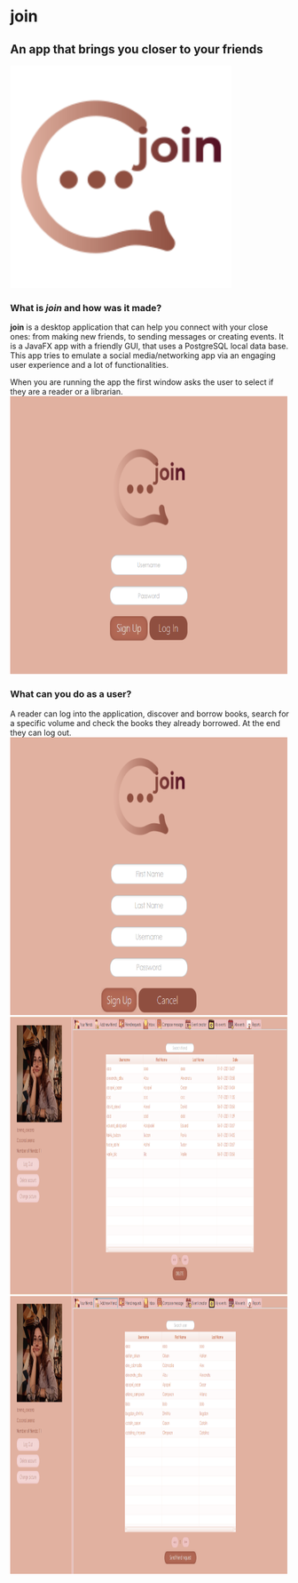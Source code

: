 
<h1>join</h1>
<h2>An app that brings you closer to your friends</h2>
<img src="images/logo.png" alt="App's loggo" width="400px" height="400px"/>
<h3>What is <i>join</i> and how was it made?</h3>
<b>join</b> is a desktop application that can help you connect with your close ones:
from making new friends, to sending messages or creating events. It is a JavaFX app with a
friendly GUI, that uses a PostgreSQL local data base. This app tries to
emulate a social media/networking app via an engaging user experience and
a lot of functionalities.

When you are running the app the first window asks the user to select
if they are a reader or a librarian.
<img src="images/1.png" alt="Reader log in" width="500px" height="500px"/>
<h3>What can you do as a user?</h3>
A reader can log into the application, discover and borrow books, search
for a specific volume and check the books they already borrowed. At the end
they can log out.
<img src="images/2.png" alt="Reader log in" width="500px" height="500px"/>
<img src="images/3.png" alt="Discover page" width="500px" height="500px"/>
<img src="images/4.png" alt="My books page" width="500px" height="500px"/>
